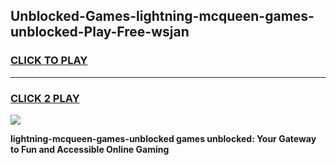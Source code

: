 
## Unblocked-Games-lightning-mcqueen-games-unblocked-Play-Free-wsjan
<h3>
<a href="https://premium76.site?title=lightning-mcqueen-games-unblocked&ref=23A">CLICK TO PLAY</a></h3>
<hr>

<h3>
<a href="https://premium76.site?title=lightning-mcqueen-games-unblocked&ref=23A">CLICK 2 PLAY</a>
  
</h3>

<a href="https://premium76.site?title=lightning-mcqueen-games-unblocked&ref=23A"><img src="https://clearcache.store/games.png"></a>


**lightning-mcqueen-games-unblocked games unblocked: Your Gateway to Fun and Accessible Online Gaming**
